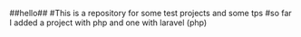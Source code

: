 ##hello##
#This is a repository for some test projects and some tps
#so far I added a project with php and one with laravel (php)
